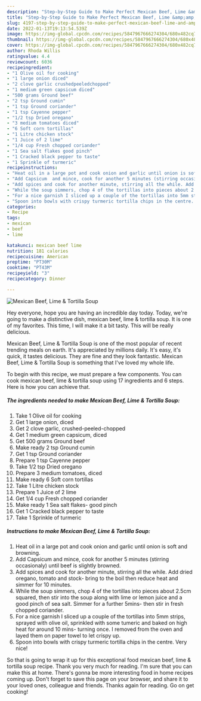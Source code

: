 ```yaml
---
description: "Step-by-Step Guide to Make Perfect Mexican Beef, Lime &amp;amp; Tortilla Soup"
title: "Step-by-Step Guide to Make Perfect Mexican Beef, Lime &amp;amp; Tortilla Soup"
slug: 4197-step-by-step-guide-to-make-perfect-mexican-beef-lime-and-amp-tortilla-soup
date: 2022-01-13T19:13:54.539Z
image: https://img-global.cpcdn.com/recipes/5847967666274304/680x482cq70/mexican-beef-lime-tortilla-soup-recipe-main-photo.jpg
thumbnail: https://img-global.cpcdn.com/recipes/5847967666274304/680x482cq70/mexican-beef-lime-tortilla-soup-recipe-main-photo.jpg
cover: https://img-global.cpcdn.com/recipes/5847967666274304/680x482cq70/mexican-beef-lime-tortilla-soup-recipe-main-photo.jpg
author: Rhoda Willis
ratingvalue: 4.4
reviewcount: 6036
recipeingredient:
- "1 Olive oil for cooking"
- "1 large onion diced"
- "2 clove garlic crushedpeeledchopped"
- "1 medium green capsicum diced"
- "500 grams Ground beef"
- "2 tsp Ground cumin"
- "1 tsp Ground coriander"
- "1 tsp Cayenne pepper"
- "1/2 tsp Dried oregano"
- "3 medium tomatoes diced"
- "6 Soft corn tortillas"
- "1 Litre chicken stock"
- "1 Juice of 2 lime"
- "1/4 cup Fresh chopped coriander"
- "1 Sea salt flakes good pinch"
- "1 Cracked black pepper to taste"
- "1 Sprinkle of turmeric"
recipeinstructions:
- "Heat oil in a large pot and cook onion and garlic until onion is soft and browning."
- "Add Capsicum  and mince, cook for another 5 minutes (stirring occasionaly) until beef is slightly browned."
- "Add spices and cook for another minute, stirring all the while. Add dried oregano, tomato and stock- bring to the boil then reduce heat and simmer for 10 minutes."
- "While the soup simmers, chop 4 of the tortillas into pieces about 2.5cm squared, then stir into the soup along with lime or lemon juice and a good pinch of sea salt. Simmer for a further 5mins- then stir in fresh chopped coriander."
- "For a nice garnish I sliced up a couple of the tortillas into 5mm strips, sprayed with olive oil, sprinkled with some tumeric and baked on high heat for around 10 mins- turning once. I removed from the oven and layed them on paper towel to let crispy up."
- "Spoon into bowls with crispy turmeric tortilla chips in the centre. Very nice!"
categories:
- Recipe
tags:
- mexican
- beef
- lime

katakunci: mexican beef lime 
nutrition: 181 calories
recipecuisine: American
preptime: "PT30M"
cooktime: "PT43M"
recipeyield: "3"
recipecategory: Dinner

---
```



![Mexican Beef, Lime &amp; Tortilla Soup](https://img-global.cpcdn.com/recipes/5847967666274304/680x482cq70/mexican-beef-lime-tortilla-soup-recipe-main-photo.jpg)

Hey everyone, hope you are having an incredible day today. Today, we're going to make a distinctive dish, mexican beef, lime &amp; tortilla soup. It is one of my favorites. This time, I will make it a bit tasty. This will be really delicious.



Mexican Beef, Lime &amp; Tortilla Soup is one of the most popular of recent trending meals on earth. It's appreciated by millions daily. It's easy, it's quick, it tastes delicious. They are fine and they look fantastic. Mexican Beef, Lime &amp; Tortilla Soup is something that I've loved my whole life.


To begin with this recipe, we must prepare a few components. You can cook mexican beef, lime &amp; tortilla soup using 17 ingredients and 6 steps. Here is how you can achieve that.

<!--inarticleads1-->

##### The ingredients needed to make Mexican Beef, Lime &amp; Tortilla Soup:

1. Take 1 Olive oil for cooking
1. Get 1 large onion, diced
1. Get 2 clove garlic, crushed-peeled-chopped
1. Get 1 medium green capsicum, diced
1. Get 500 grams Ground beef
1. Make ready 2 tsp Ground cumin
1. Get 1 tsp Ground coriander
1. Prepare 1 tsp Cayenne pepper
1. Take 1/2 tsp Dried oregano
1. Prepare 3 medium tomatoes, diced
1. Make ready 6 Soft corn tortillas
1. Take 1 Litre chicken stock
1. Prepare 1 Juice of 2 lime
1. Get 1/4 cup Fresh chopped coriander
1. Make ready 1 Sea salt flakes- good pinch
1. Get 1 Cracked black pepper to taste
1. Take 1 Sprinkle of turmeric




<!--inarticleads2-->

##### Instructions to make Mexican Beef, Lime &amp; Tortilla Soup:

1. Heat oil in a large pot and cook onion and garlic until onion is soft and browning.
1. Add Capsicum  and mince, cook for another 5 minutes (stirring occasionaly) until beef is slightly browned.
1. Add spices and cook for another minute, stirring all the while. Add dried oregano, tomato and stock- bring to the boil then reduce heat and simmer for 10 minutes.
1. While the soup simmers, chop 4 of the tortillas into pieces about 2.5cm squared, then stir into the soup along with lime or lemon juice and a good pinch of sea salt. Simmer for a further 5mins- then stir in fresh chopped coriander.
1. For a nice garnish I sliced up a couple of the tortillas into 5mm strips, sprayed with olive oil, sprinkled with some tumeric and baked on high heat for around 10 mins- turning once. I removed from the oven and layed them on paper towel to let crispy up.
1. Spoon into bowls with crispy turmeric tortilla chips in the centre. Very nice!




So that is going to wrap it up for this exceptional food mexican beef, lime &amp; tortilla soup recipe. Thank you very much for reading. I'm sure that you can make this at home. There's gonna be more interesting food in home recipes coming up. Don't forget to save this page on your browser, and share it to your loved ones, colleague and friends. Thanks again for reading. Go on get cooking!
